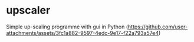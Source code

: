 # upscaler
Simple up-scaling programme with gui in Python
(https://github.com/user-attachments/assets/3fc1a882-9597-4edc-9e17-f22a793a57e4)
